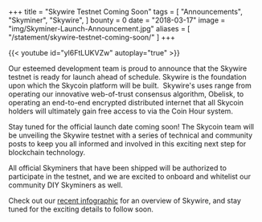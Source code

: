 +++
title = "Skywire Testnet Coming Soon"
tags = [
	"Announcements",
	"Skyminer",
	"Skywire",
]
bounty = 0
date = "2018-03-17"
image = "img/Skyminer-Launch-Announcement.jpg"
aliases = [
	"/statement/skywire-testnet-coming-soon/"
]
+++

{{< youtube id="yl6FtLUKVZw" autoplay="true" >}}


Our esteemed development team is proud to announce that the Skywire testnet is ready for launch ahead of schedule. Skywire is the foundation upon which the Skycoin platform will be built.  Skywire's uses range from operating our innovative web-of-trust consensus algorithm, Obelisk, to operating an end-to-end encrypted distributed internet that all Skycoin holders will ultimately gain free access to via the Coin Hour system.

Stay tuned for the official launch date coming soon! The Skycoin team will be unveiling the Skywire testnet with a series of technical and community posts to keep you all informed and involved in this exciting next step for blockchain technology.

All official Skyminers that have been shipped will be authorized to participate in the testnet, and we are excited to onboard and whitelist our community DIY Skyminers as well.

Check out our [recent infographic](https://www.skycoin.net/blog/infographics/skycoin-digest-skywire-overview/) for an overview of Skywire, and stay tuned for the exciting details to follow soon.
